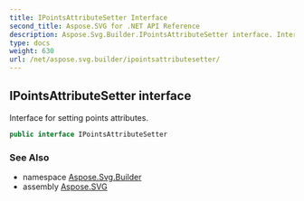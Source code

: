 ```yaml
---
title: IPointsAttributeSetter Interface
second_title: Aspose.SVG for .NET API Reference
description: Aspose.Svg.Builder.IPointsAttributeSetter interface. Interface for setting points attributes
type: docs
weight: 630
url: /net/aspose.svg.builder/ipointsattributesetter/
---
```

## IPointsAttributeSetter interface

Interface for setting points attributes.

```csharp
public interface IPointsAttributeSetter
```

### See Also

* namespace [Aspose.Svg.Builder](../../aspose.svg.builder/)
* assembly [Aspose.SVG](../../)
